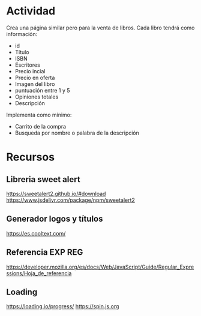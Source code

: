 # Actividad

Crea una página similar pero para la venta de libros. Cada libro tendrá como información:

- id
- Título
- ISBN
- Escritores
- Precio incial
- Precio en oferta
- Imagen del libro
- puntuación entre 1 y 5
- Opiniones totales
- Descripción

Implementa como mínimo:

- Carrito de la compra
- Busqueda por nombre o palabra de la descripción

# Recursos

## Libreria sweet alert

<https://sweetalert2.github.io/#download>
<https://www.jsdelivr.com/package/npm/sweetalert2>

## Generador logos y títulos

<https://es.cooltext.com/>

## Referencia EXP REG

<https://developer.mozilla.org/es/docs/Web/JavaScript/Guide/Regular_Expressions/Hoja_de_referencia>

## Loading

<https://loading.io/progress/>
<https://spin.js.org>
